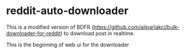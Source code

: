 # reddit-auto-downloader
This is a modified version of BDFR (https://github.com/aliparlakci/bulk-downloader-for-reddit) to download post in realtime.

This is the beginning of web ui for the downloader